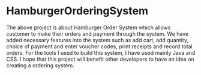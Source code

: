 # HamburgerOrderingSystem
The above project is about Hamburger Order System which allows customer to make their orders and payment through the system. We have added necessary features into the system such as add cart, add quantity, choice of payment and enter voucher codes, print receipts and record total orders.
For the tools I used to build this system, I have used mainly Java and CSS. I hope that this project will benefit other developers to have an idea on creating a ordering system.
